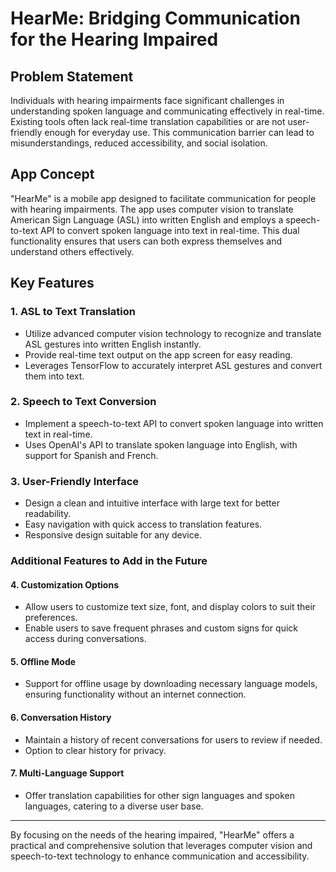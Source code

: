# HearMe: Bridging Communication for the Hearing Impaired

## Problem Statement
Individuals with hearing impairments face significant challenges in understanding spoken language and communicating effectively in real-time. Existing tools often lack real-time translation capabilities or are not user-friendly enough for everyday use. This communication barrier can lead to misunderstandings, reduced accessibility, and social isolation.

## App Concept
"HearMe" is a mobile app designed to facilitate communication for people with hearing impairments. The app uses computer vision to translate American Sign Language (ASL) into written English and employs a speech-to-text API to convert spoken language into text in real-time. This dual functionality ensures that users can both express themselves and understand others effectively.

## Key Features

### 1. ASL to Text Translation
- Utilize advanced computer vision technology to recognize and translate ASL gestures into written English instantly.
- Provide real-time text output on the app screen for easy reading.
- Leverages TensorFlow to accurately interpret ASL gestures and convert them into text.

### 2. Speech to Text Conversion
- Implement a speech-to-text API to convert spoken language into written text in real-time.
- Uses OpenAI's API to translate spoken language into English, with support for Spanish and French.

### 3. User-Friendly Interface
- Design a clean and intuitive interface with large text for better readability.
- Easy navigation with quick access to translation features.
- Responsive design suitable for any device.

### Additional Features to Add in the Future
 
#### 4. Customization Options
- Allow users to customize text size, font, and display colors to suit their preferences.
- Enable users to save frequent phrases and custom signs for quick access during conversations.

#### 5. Offline Mode
- Support for offline usage by downloading necessary language models, ensuring functionality without an internet connection.

#### 6. Conversation History
- Maintain a history of recent conversations for users to review if needed.
- Option to clear history for privacy.

#### 7. Multi-Language Support
- Offer translation capabilities for other sign languages and spoken languages, catering to a diverse user base.


---

By focusing on the needs of the hearing impaired, "HearMe" offers a practical and comprehensive solution that leverages computer vision and speech-to-text technology to enhance communication and accessibility.